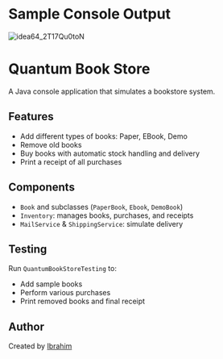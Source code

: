 # Sample Console Output

![idea64_2T17Qu0toN](https://github.com/user-attachments/assets/be2484db-a0ef-4948-b64c-39b0d9460787)


# Quantum Book Store
A Java console application that simulates a bookstore system.

## Features
- Add different types of books: Paper, EBook, Demo
- Remove old books
- Buy books with automatic stock handling and delivery
- Print a receipt of all purchases

## Components
- `Book` and subclasses (`PaperBook`, `Ebook`, `DemoBook`)
- `Inventory`: manages books, purchases, and receipts
- `MailService` & `ShippingService`: simulate delivery

## Testing
Run `QuantumBookStoreTesting` to:
- Add sample books
- Perform various purchases
- Print removed books and final receipt

## Author
Created by [Ibrahim](https://github.com/ibrahim607)
